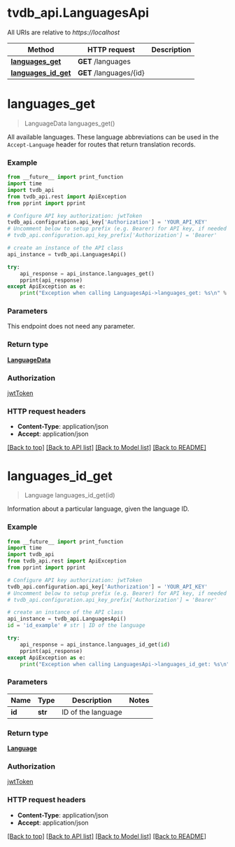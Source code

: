 # tvdb_api.LanguagesApi

All URIs are relative to *https://localhost*

Method | HTTP request | Description
------------- | ------------- | -------------
[**languages_get**](LanguagesApi.md#languages_get) | **GET** /languages | 
[**languages_id_get**](LanguagesApi.md#languages_id_get) | **GET** /languages/{id} | 


# **languages_get**
> LanguageData languages_get()



All available languages. These language abbreviations can be used in the `Accept-Language` header for routes that return translation records.

### Example 
```python
from __future__ import print_function
import time
import tvdb_api
from tvdb_api.rest import ApiException
from pprint import pprint

# Configure API key authorization: jwtToken
tvdb_api.configuration.api_key['Authorization'] = 'YOUR_API_KEY'
# Uncomment below to setup prefix (e.g. Bearer) for API key, if needed
# tvdb_api.configuration.api_key_prefix['Authorization'] = 'Bearer'

# create an instance of the API class
api_instance = tvdb_api.LanguagesApi()

try: 
    api_response = api_instance.languages_get()
    pprint(api_response)
except ApiException as e:
    print("Exception when calling LanguagesApi->languages_get: %s\n" % e)
```

### Parameters
This endpoint does not need any parameter.

### Return type

[**LanguageData**](LanguageData.md)

### Authorization

[jwtToken](../README.md#jwtToken)

### HTTP request headers

 - **Content-Type**: application/json
 - **Accept**: application/json

[[Back to top]](#) [[Back to API list]](../README.md#documentation-for-api-endpoints) [[Back to Model list]](../README.md#documentation-for-models) [[Back to README]](../README.md)

# **languages_id_get**
> Language languages_id_get(id)



Information about a particular language, given the language ID.

### Example 
```python
from __future__ import print_function
import time
import tvdb_api
from tvdb_api.rest import ApiException
from pprint import pprint

# Configure API key authorization: jwtToken
tvdb_api.configuration.api_key['Authorization'] = 'YOUR_API_KEY'
# Uncomment below to setup prefix (e.g. Bearer) for API key, if needed
# tvdb_api.configuration.api_key_prefix['Authorization'] = 'Bearer'

# create an instance of the API class
api_instance = tvdb_api.LanguagesApi()
id = 'id_example' # str | ID of the language

try: 
    api_response = api_instance.languages_id_get(id)
    pprint(api_response)
except ApiException as e:
    print("Exception when calling LanguagesApi->languages_id_get: %s\n" % e)
```

### Parameters

Name | Type | Description  | Notes
------------- | ------------- | ------------- | -------------
 **id** | **str**| ID of the language | 

### Return type

[**Language**](Language.md)

### Authorization

[jwtToken](../README.md#jwtToken)

### HTTP request headers

 - **Content-Type**: application/json
 - **Accept**: application/json

[[Back to top]](#) [[Back to API list]](../README.md#documentation-for-api-endpoints) [[Back to Model list]](../README.md#documentation-for-models) [[Back to README]](../README.md)


